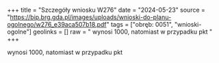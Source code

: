 +++
title = "Szczegóły wniosku W276"
date = "2024-05-23"
source = "https://bip.brg.gda.pl/images/uploads/wnioski-do-planu-ogolnego/w276_e39aca507b18.pdf"
tags = ["obręb: 0051", "wnioski-ogolne"]
geolinks = []
raw = " wynosi 1000, natomiast w przypadku pkt "
+++

 wynosi 1000, natomiast w przypadku pkt 


